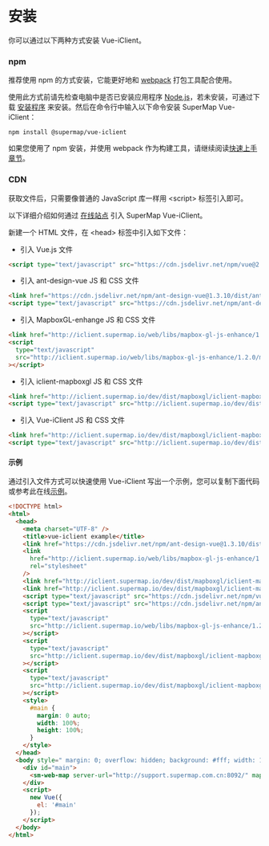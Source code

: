 # 安装

你可以通过以下两种方式安装 Vue-iClient。

### npm

推荐使用 npm 的方式安装，它能更好地和 [webpack](https://webpack.js.org/) 打包工具配合使用。

使用此方式前请先检查电脑中是否已安装应用程序 [Node.js](https://nodejs.org/zh-cn/)，若未安装，可通过下载 [安装程序](https://nodejs.org/zh-cn/) 来安装。然后在命令行中输入以下命令安装 SuperMap Vue-iClient：

```
npm install @supermap/vue-iclient
```

如果您使用了 npm 安装，并使用 webpack 作为构建工具，请继续阅读[快速上手章节](./quick-start.md)。

### CDN

获取文件后，只需要像普通的 JavaScript 库一样用 &lt;script&gt; 标签引入即可。

以下详细介绍如何通过 [在线站点](http://iclient.supermap.io/) 引入 SuperMap Vue-iClient。

新建一个 HTML 文件，在 &lt;head&gt; 标签中引入如下文件：

- 引入 Vue.js 文件

```html
<script type="text/javascript" src="https://cdn.jsdelivr.net/npm/vue@2.5.17/dist/vue.js"></script>
```

- 引入 ant-design-vue JS 和 CSS 文件

```html
<link href="https://cdn.jsdelivr.net/npm/ant-design-vue@1.3.10/dist/antd.min.css" rel="stylesheet" />
<script type="text/javascript" src="https://cdn.jsdelivr.net/npm/ant-design-vue@1.3.10/dist/antd.min.js"></script>
```

- 引入 MapboxGL-enhange JS 和 CSS 文件

```html
<link href="http://iclient.supermap.io/web/libs/mapbox-gl-js-enhance/1.2.0/mapbox-gl-enhance.css" rel="stylesheet" />
<script
  type="text/javascript"
  src="http://iclient.supermap.io/web/libs/mapbox-gl-js-enhance/1.2.0/mapbox-gl-enhance.js"
></script>
```

- 引入 iclient-mapboxgl JS 和 CSS 文件

```html
<link href="http://iclient.supermap.io/dev/dist/mapboxgl/iclient-mapboxgl.min.css" rel="stylesheet" />
<script type="text/javascript" src="http://iclient.supermap.io/dev/dist/mapboxgl/iclient-mapboxgl-es6.min.js"></script>
```

- 引入 Vue-iClient JS 和 CSS 文件

```html
<link href="http://iclient.supermap.io/dev/dist/mapboxgl/iclient-mapboxgl-vue.css" rel="stylesheet" />
<script type="text/javascript" src="http://iclient.supermap.io/dev/dist/mapboxgl/iclient-mapboxgl-vue.min.js"></script>
```

#### 示例

通过引入文件方式可以快速使用 Vue-iClient 写出一个示例，您可以复制下面代码或参考此在线[示例](http://iclient.supermap.io/dev/examples/component/editor.html#components_webmap_vue)。

```html
<!DOCTYPE html>
<html>
  <head>
    <meta charset="UTF-8" />
    <title>vue-iclient example</title>
    <link href="https://cdn.jsdelivr.net/npm/ant-design-vue@1.3.10/dist/antd.min.css" rel="stylesheet" />
    <link
      href="http://iclient.supermap.io/web/libs/mapbox-gl-js-enhance/1.2.0/mapbox-gl-enhance.css"
      rel="stylesheet"
    />
    <link href="http://iclient.supermap.io/dev/dist/mapboxgl/iclient-mapboxgl.min.css" rel="stylesheet" />
    <link href="http://iclient.supermap.io/dev/dist/mapboxgl/iclient-mapboxgl-vue.css" rel="stylesheet" />
    <script type="text/javascript" src="https://cdn.jsdelivr.net/npm/vue@2.5.17/dist/vue.js"></script>
    <script type="text/javascript" src="https://cdn.jsdelivr.net/npm/ant-design-vue@1.3.10/dist/antd.min.js"></script>
    <script
      type="text/javascript"
      src="http://iclient.supermap.io/web/libs/mapbox-gl-js-enhance/1.2.0/mapbox-gl-enhance.js"
    ></script>
    <script
      type="text/javascript"
      src="http://iclient.supermap.io/dev/dist/mapboxgl/iclient-mapboxgl-es6.min.js"
    ></script>
    <script
      type="text/javascript"
      src="http://iclient.supermap.io/dev/dist/mapboxgl/iclient-mapboxgl-vue.min.js"
    ></script>
    <style>
      #main {
        margin: 0 auto;
        width: 100%;
        height: 100%;
      }
    </style>
  </head>
  <body style=" margin: 0; overflow: hidden; background: #fff; width: 100%; height:100%; position: absolute; top: 0;">
    <div id="main">
      <sm-web-map server-url="http://support.supermap.com.cn:8092/" map-id="1649097980"></sm-web-map>
    </div>
    <script>
      new Vue({
        el: '#main'
      });
    </script>
  </body>
</html>
```
